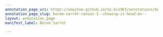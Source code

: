 ```yaml
---
annotation_page_uri: https://wowjhow.github.io/os-bs1963/annotations/borom-sarret-canvas-1--showing-it-head-on--.json
annotation_page_slug: borom-sarret-canvas-1--showing-it-head-on--
layout: annotation_page
manifest_label: Borom Sarret

---
```

